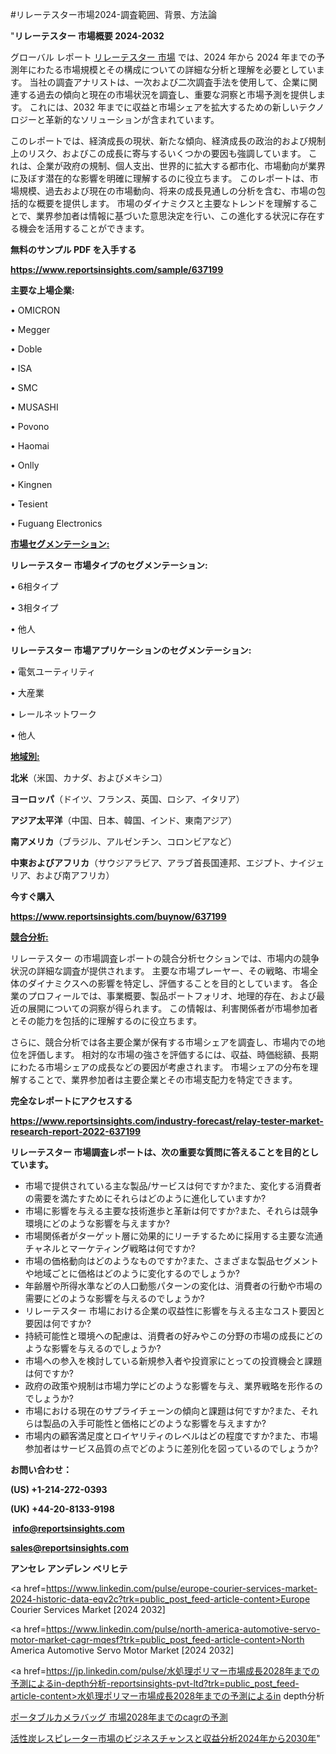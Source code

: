 #リレーテスター市場2024-調査範囲、背景、方法論

"<strong>リレーテスター 市場概要 2024-2032</strong>

グローバル レポート <a href=https://www.reportsinsights.com/sample/637199>リレーテスター 市場</a> では、2024 年から 2024 年までの予測年にわたる市場規模とその構成についての詳細な分析と理解を必要としています。 当社の調査アナリストは、一次および二次調査手法を使用して、企業に関連する過去の傾向と現在の市場状況を調査し、重要な洞察と市場予測を提供します。 これには、2032 年までに収益と市場シェアを拡大​​するための新しいテクノロジーと革新的なソリューションが含まれています。

このレポートでは、経済成長の現状、新たな傾向、経済成長の政治的および規制上のリスク、およびこの成長に寄与するいくつかの要因も強調しています。 これは、企業が政府の規制、個人支出、世界的に拡大する都市化、市場動向が業界に及ぼす潜在的な影響を明確に理解するのに役立ちます。 このレポートは、市場規模、過去および現在の市場動向、将来の成長見通しの分析を含む、市場の包括的な概要を提供します。 市場のダイナミクスと主要なトレンドを理解することで、業界参加者は情報に基づいた意思決定を行い、この進化する状況に存在する機会を活用することができます。

<strong><b>無料のサンプル PDF を入手する</b></strong>

<a href=https://www.reportsinsights.com/sample/637199><strong><u>https://www.reportsinsights.com/sample/637199</u></strong></a>

<strong>主要な上場企業:</strong>

• OMICRON

• Megger

• Doble

• ISA

• SMC

• MUSASHI

• Povono

• Haomai

• Onlly

• Kingnen

• Tesient

• Fuguang Electronics

<strong><u>市場セグメンテーション</u></strong><strong><u>:</u></strong>

<strong>リレーテスター 市場タイプのセグメンテーション:</strong>

• 6相タイプ

• 3相タイプ

• 他人

<strong>リレーテスター 市場アプリケーションのセグメンテーション:</strong>

• 電気ユーティリティ

• 大産業

• レールネットワーク

• 他人

<strong><u>地域別</u></strong><strong><u>:</u></strong>

<strong>北米</strong>（米国、カナダ、およびメキシコ）

<strong>ヨーロッパ</strong>（ドイツ、フランス、英国、ロシア、イタリア）

<strong>アジア太平洋</strong>（中国、日本、韓国、インド、東南アジア）

<strong>南アメリカ</strong>（ブラジル、アルゼンチン、コロンビアなど）

<strong>中東およびアフリカ</strong>（サウジアラビア、アラブ首長国連邦、エジプト、ナイジェリア、および南アフリカ）

<strong>今すぐ購入</strong>

<a href=https://www.reportsinsights.com/buynow/637199><strong><u>https://www.reportsinsights.com/buynow/637199</u></strong></a>

<strong><u>競合分析:</u></strong>

リレーテスター の市場調査レポートの競合分析セクションでは、市場内の競争状況の詳細な調査が提供されます。 主要な市場プレーヤー、その戦略、市場全体のダイナミクスへの影響を特定し、評価することを目的としています。 各企業のプロフィールでは、事業概要、製品ポートフォリオ、地理的存在、および最近の展開についての洞察が得られます。 この情報は、利害関係者が市場参加者とその能力を包括的に理解するのに役立ちます。

さらに、競合分析では各主要企業が保有する市場シェアを調査し、市場内での地位を評価します。 相対的な市場の強さを評価するには、収益、時価総額、長期にわたる市場シェアの成長などの要因が考慮されます。 市場シェアの分布を理解することで、業界参加者は主要企業とその市場支配力を特定できます。

<strong>完全なレポートにアクセスする</strong>

<a href=https://www.reportsinsights.com/industry-forecast/relay-tester-market-research-report-2022-637199><strong><u><b>https://www.reportsinsights.com/industry-forecast/relay-tester-market-research-report-2022-637199</b></u></strong></a>

<strong><b>リレーテスター 市場調査レポートは、次の重要な質問に答えることを目的としています。</b></strong>
<ul>
  <li>市場で提供されている主な製品/サービスは何ですか?また、変化する消費者の需要を満たすためにそれらはどのように進化していますか?</li>
  <li>市場に影響を与える主要な技術進歩と革新は何ですか?また、それらは競争環境にどのような影響を与えますか?</li>
  <li>市場関係者がターゲット層に効果的にリーチするために採用する主要な流通チャネルとマーケティング戦略は何ですか?</li>
  <li>市場の価格動向はどのようなものですか?また、さまざまな製品セグメントや地域ごとに価格はどのように変化するのでしょうか?</li>
  <li>年齢層や所得水準などの人口動態パターンの変化は、消費者の行動や市場の需要にどのような影響を与えるのでしょうか?</li>
  <li>リレーテスター 市場における企業の収益性に影響を与える主なコスト要因と要因は何ですか?</li>
  <li>持続可能性と環境への配慮は、消費者の好みやこの分野の市場の成長にどのような影響を与えるのでしょうか?</li>
  <li>市場への参入を検討している新規参入者や投資家にとっての投資機会と課題は何ですか?</li>
  <li>政府の政策や規制は市場力学にどのような影響を与え、業界戦略を形作るのでしょうか?</li>
  <li>市場における現在のサプライチェーンの傾向と課題は何ですか?また、それらは製品の入手可能性と価格にどのような影響を与えますか?</li>
  <li>市場内の顧客満足度とロイヤリティのレベルはどの程度ですか?また、市場参加者はサービス品質の点でどのように差別化を図っているのでしょうか?</li>
</ul>
<strong>お問い合わせ：</strong>

<strong>(US) +1-214-272-0393</strong>

<strong>(UK) +44-20-8133-9198</strong>

<strong> </strong><a href=info@reportsinsights.com><strong><u>info@reportsinsights.com</u></strong></a>

<a href=sales@reportsinsights.com><strong><u>sales@reportsinsights.com</u></strong></a>

<strong>アンセレ アンデレン ベリヒテ</strong>

<a href=https://www.linkedin.com/pulse/europe-courier-services-market-2024-historic-data-eqv2c?trk=public_post_feed-article-content>Europe Courier Services Market [2024 2032]</a>

<a href=https://www.linkedin.com/pulse/north-america-automotive-servo-motor-market-cagr-mqesf?trk=public_post_feed-article-content>North America Automotive Servo Motor Market [2024 2032]</a>

<a href=https://jp.linkedin.com/pulse/水処理ポリマー市場成長2028年までの予測によるin-depth分析-reportsinsights-pvt-ltd?trk=public_post_feed-article-content>水処理ポリマー市場成長2028年までの予測によるin depth分析</a>

<a href=https://www.linkedin.com/pulse/ポータブルカメラバッグ-市場2028年までのcagrの予測-infopulse-daily-360/>ポータブルカメラバッグ 市場2028年までのcagrの予測</a>

<a href=https://www.linkedin.com/pulse/活性炭レスピレーター市場のビジネスチャンスと収益分析2024年から2030年-reportsinsights-pvt-ltd-xrmse/>活性炭レスピレーター市場のビジネスチャンスと収益分析2024年から2030年</a>"
